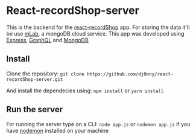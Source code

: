 

# React-recordShop-server

This is the backend for the [react-recordShop](https://github.com/dj0nny/react-recordShop) app.
For storing the data it'll be use [mLab](https://mlab.com/), a mongoDB cloud service.
This app was developed using [Express](http://expressjs.com/), [GraphQL](https://graphql.org/) and [MongoDB](https://www.mongodb.com/)

## Install

Clone the repository: `git clone https://github.com/dj0nny/react-recordShop-server.git`

And install the dependecies using:
`npm install` or `yarn install`

## Run the server

For running the server type on a CLI: `node app.js` or `nodemon app.js` if you have [nodemon](https://nodemon.io/) installed on your machine